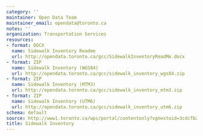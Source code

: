 ```yaml
---
category: ''
maintainer: Open Data Team
maintainer_email: opendata@toronto.ca
notes: ''
organization: Transportation Services
resources:
- format: DOCX
  name: Sidewalk Inventory Readme
  url: http://opendata.toronto.ca/gcc/SidewalkInventoryReadMe.docx
- format: ZIP
  name: Sidewalk Inventory (WGS84)
  url: http://opendata.toronto.ca/gcc/sidewalk_inventory_wgs84.zip
- format: ZIP
  name: Sidewalk Inventory (MTM3)
  url: http://opendata.toronto.ca/gcc/sidewalk_inventory_mtm3.zip
- format: ZIP
  name: Sidewalk Inventory (UTM6)
  url: http://opendata.toronto.ca/gcc/sidewalk_inventory_utm6.zip
schema: default
source: http://www1.toronto.ca/wps/portal/contentonly?vgnextoid=3cdcfb292f426410VgnVCM10000071d60f89RCRD&vgnextchannel=1a66e03bb8d1e310VgnVCM10000071d60f89RCRD
title: Sidewalk Inventory
---
```

